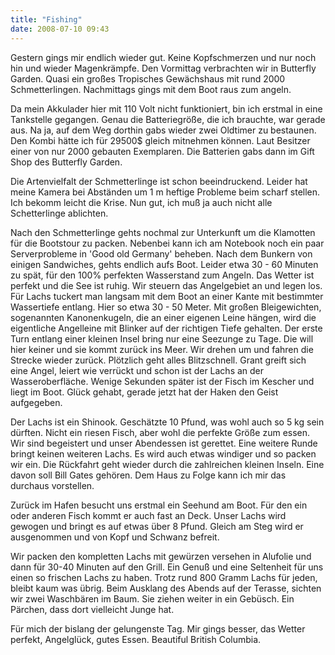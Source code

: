 ```yaml
---
title: "Fishing"
date: 2008-07-10 09:43
---
```

Gestern gings mir endlich wieder gut. Keine Kopfschmerzen und nur noch hin und wieder Magenkrämpfe. Den Vormittag verbrachten wir in Butterfly Garden. Quasi ein großes Tropisches Gewächshaus mit rund 2000 Schmetterlingen. Nachmittags gings mit dem Boot raus zum angeln.

Da mein Akkulader hier mit 110 Volt nicht funktioniert, bin ich erstmal in eine Tankstelle gegangen. Genau die Batteriegröße, die ich brauchte, war gerade aus. Na ja, auf dem Weg dorthin gabs wieder zwei Oldtimer zu bestaunen. Den Kombi hätte ich für 29500$ gleich mitnehmen können. Laut Besitzer einer von nur 2000 gebauten Exemplaren. Die Batterien gabs dann im Gift Shop des Butterfly Garden.

<!--more-->

Die Artenvielfalt der Schmetterlinge ist schon beeindruckend. Leider hat meine Kamera bei Abständen um 1 m heftige Probleme beim scharf stellen. Ich bekomm leicht die Krise. Nun gut, ich muß ja auch nicht alle Schetterlinge ablichten.

Nach den Schmetterlinge gehts nochmal zur Unterkunft um die Klamotten für die Bootstour zu packen. Nebenbei kann ich am Notebook noch ein paar Serverprobleme in 'Good old Germany' beheben. Nach dem Bunkern von einigen Sandwiches, gehts endlich aufs Boot. Leider etwa 30 - 60 Minuten zu spät, für den 100% perfekten Wasserstand zum Angeln. Das Wetter ist perfekt und die See ist ruhig. Wir steuern das Angelgebiet an und legen los. Für Lachs tuckert man langsam mit dem Boot an einer Kante mit bestimmter Wassertiefe entlang. Hier so etwa 30 - 50 Meter. Mit großen Bleigewichten, sogenannten Kanonenkugeln, die an einer eigenen Leine hängen, wird die eigentliche Angelleine mit Blinker auf der richtigen Tiefe gehalten. Der erste Turn entlang einer kleinen Insel bring nur eine Seezunge zu Tage. Die will hier keiner und sie kommt zurück ins Meer. Wir drehen um und fahren die Strecke wieder zurück. Plötzlich geht alles Blitzschnell. Grant greift sich eine Angel, leiert wie verrückt und schon ist der Lachs an der Wasseroberfläche. Wenige Sekunden später ist der Fisch im Kescher und liegt im Boot. Glück gehabt, gerade jetzt hat der Haken den Geist aufgegeben.

Der Lachs ist ein Shinook. Geschätzte 10 Pfund, was wohl auch so 5 kg sein dürften. Nicht ein riesen Fisch, aber wohl die perfekte Größe zum essen. Wir sind begeistert und unser Abendessen ist gerettet. Eine weitere Runde bringt keinen weiteren Lachs. Es wird auch etwas windiger und so packen wir ein. Die Rückfahrt geht wieder durch die zahlreichen kleinen Inseln. Eine davon soll Bill Gates gehören. Dem Haus zu Folge kann ich mir das durchaus vorstellen.

Zurück im Hafen besucht uns erstmal ein Seehund am Boot. Für den ein oder anderen Fisch kommt er auch fast an Deck. Unser Lachs wird gewogen und bringt es auf etwas über 8 Pfund. Gleich am Steg wird er ausgenommen und von Kopf und Schwanz befreit.

Wir packen den kompletten Lachs mit gewürzen versehen in Alufolie und dann für 30-40 Minuten auf den Grill. Ein Genuß und eine Seltenheit für uns einen so frischen Lachs zu haben. Trotz rund 800 Gramm Lachs für jeden, bleibt kaum was übrig. Beim Ausklang des Abends auf der Terasse, sichten wir zwei Waschbären im Baum. Sie ziehen weiter in ein Gebüsch. Ein Pärchen, dass dort vielleicht Junge hat.

Für mich der bislang der gelungenste Tag. Mir gings besser, das Wetter perfekt, Angelglück, gutes Essen. Beautiful British Columbia.